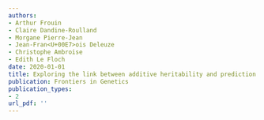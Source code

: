 ```yaml
---
authors: 
- Arthur Frouin
- Claire Dandine-Roulland
- Morgane Pierre-Jean
- Jean-Fran<U+00E7>ois Deleuze
- Christophe Ambroise
- Edith Le Floch
date: 2020-01-01
title: Exploring the link between additive heritability and prediction accuracy from a ridge regression perspective
publication: Frontiers in Genetics
publication_types:
- 2
url_pdf: ''
---
```

